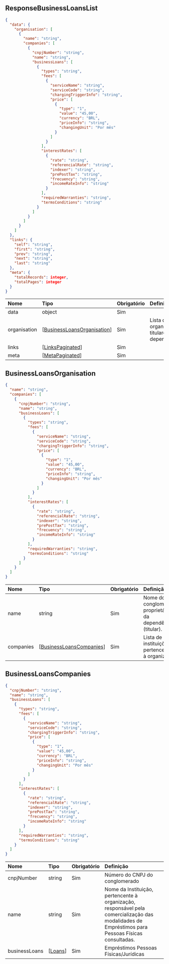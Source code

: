 ## ResponseBusinessLoansList
<a id="schemaResponseBusinessLoansList"></a>

```json
{
  "data": {
    "organisation": [
      {
        "name": "string",
        "companies": [
          {
            "cnpjNumber": "string",
            "name": "string",
            "businessLoans": [
              {
                "types": "string",
                "fees": [
                  {
                    "serviceName": "string",
                    "serviceCode": "string",
                    "chargingTriggerInfo": "string",
                    "price": [
                      {
                        "type": "1",
                        "value": "45,00",
                        "currency": "BRL",
                        "priceInfo": "string",
                        "changingUnit": "Por mês"
                      }
                    ]
                  }
                ],
                "interestRates": [
                  {
                    "rate": "string",
                    "referencialRate": "string",
                    "indexer": "string",
                    "prePostTax": "string",
                    "frecuency": "string",
                    "incomeRateInfo": "string"
                  }
                ],
                "requiredWarranties": "string",
                "termsConditions": "string"
              }
            ]
          }
        ]
      }
    ]
  },
  "links": {
    "self": "string",
    "first": "string",
    "prev": "string",
    "next": "string",
    "last": "string"
  },
  "meta": {
    "totalRecords": integer,
    "totalPages": integer
  }
}
```

|     Nome          |  Tipo                                                                | Obrigatório  |                            Definição                  |
|:------------      |:---------------------------------                                    |:-----------  |:----------------------------------------------------  |
| data              | object                                                               | Sim          |                                                       |
| organisation      | [[BusinessLoansOrganisation](#schemaBusinessLoansOrganisation)]      | Sim          | Lista das organizaçõs titulares das dependências      |
| links             | [[LinksPaginated](#schemaLinksPaginated)]                            | Sim          |                                                       |
| meta              | [[MetaPaginated](#schemaMetaPaginated)]                              | Sim          |                                                       |

## BusinessLoansOrganisation
<a id="schemaBusinessLoansOrganisation"></a>

```json
{
  "name": "string",
  "companies": [
    {
      "cnpjNumber": "string",
      "name": "string",
      "businessLoans": [
        {
          "types": "string",
          "fees": [
            {
              "serviceName": "string",
              "serviceCode": "string",
              "chargingTriggerInfo": "string",
              "price": [
                {
                  "type": "1",
                  "value": "45,00",
                  "currency": "BRL",
                  "priceInfo": "string",
                  "changingUnit": "Por mês"
                }
              ]
            }
          ],
          "interestRates": [
            {
              "rate": "string",
              "referencialRate": "string",
              "indexer": "string",
              "prePostTax": "string",
              "frecuency": "string",
              "incomeRateInfo": "string"
            }
          ],
          "requiredWarranties": "string",
          "termsConditions": "string"
        }
      ]
    }
  ]
}
```

|     Nome     |  Tipo                                                      | Obrigatório  |                            Definição                         |
|:------------ |:---------------------------------                          |:-----------  |:----------------------------------------------------         |
| name         | string                                                     | Sim          | Nome do conglomerado proprietário da dependência (titular).  |
| companies    | [[BusinessLoansCompanies](#schemaBusinessLoansCompanies)]  | Sim          | Lista de instituições pertencentes à organização             |

## BusinessLoansCompanies 
<a id="schemaBusinessLoansCompanies"></a>

```json
{
  "cnpjNumber": "string",
  "name": "string",
  "businessLoans": [
    {
      "types": "string",
      "fees": [
        {
          "serviceName": "string",
          "serviceCode": "string",
          "chargingTriggerInfo": "string",
          "price": [
            {
              "type": "1",
              "value": "45,00",
              "currency": "BRL",
              "priceInfo": "string",
              "changingUnit": "Por mês"
            }
          ]
        }
      ],
      "interestRates": [
        {
          "rate": "string",
          "referencialRate": "string",
          "indexer": "string",
          "prePostTax": "string",
          "frecuency": "string",
          "incomeRateInfo": "string"
        }
      ],
      "requiredWarranties": "string",
      "termsConditions": "string"
    }
  ]  
}
```

|     Nome        |  Tipo                                                         | Obrigatório  |                            Definição                                 |
|:------------    |:---------------------------------                             |:-----------  |:----------------------------------------------------                 |
| cnpjNumber      | string                                                        | Sim          | Número do CNPJ do conglomerado                                       |
| name            | string                                                        | Sim          | Nome da Instituição, pertencente à organização, responsável pela comercialização das modalidades de Empréstimos para Pessoas Físicas consultadas.  |
| businessLoans   | [[Loans](#schemaLoans)]                                       | Sim          | Empréstimos Pessoas Físicas/Jurídicas                                          |

